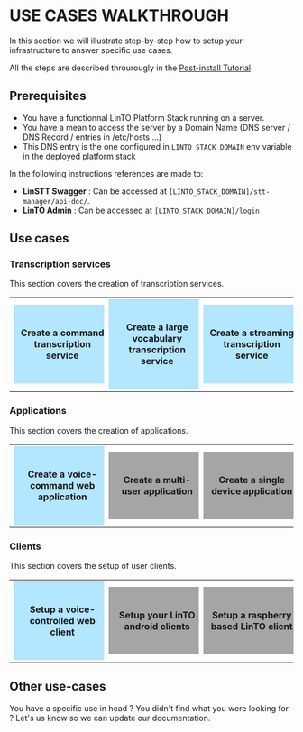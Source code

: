 # USE CASES WALKTHROUGH
In this section we will illustrate step-by-step how to setup your infrastructure to answer specific use cases.

All the steps are described throurougly in the [Post-install Tutorial](stack/postinstall.md).


## Prerequisites

* You have a functionnal LinTO Platform Stack running on a server.
* You have a mean to access the server by a Domain Name (DNS server / DNS Record / entries in /etc/hosts ...)
* This DNS entry is the one configured in `LINTO_STACK_DOMAIN` env variable in the deployed platform stack

In the following instructions references are made to:
* __LinSTT Swagger__ : Can be accessed at `[LINTO_STACK_DOMAIN]/stt-manager/api-doc/`.
* __LinTO Admin__ : Can be accessed at `[LINTO_STACK_DOMAIN]/login`

## Use cases

<style>
table.navTable {
  border-spacing: 10px;
}

table.navTable td {
  background-color: white;
  border: none;
  width: 30%;

}

td a {
  text-align: center;
  background-color:#b3e6ff;
  padding-top: 40px;
  padding-bottom: 40px;
  padding-right: 10px;
  padding-left: 10px;
  display:block;
  width:100%;
  height: 130 px;
  text-decoration: none;
}

.notdone {
  background-color: #a4a5a6
}

td a.notdone:hover {
  background-color: #a4a5a6
}

td a:hover {
  background-color:#3db5e4;
}
</style>

### Transcription services

This section covers the creation of transcription services.

<table class="navTable">
  <tbody>
  <tr>
    <td> <a style="text-decoration:none" href="#/use_case/command_service" target="_blank" ><b>Create a command transcription service</b></a></td>
    <td> <a style="text-decoration:none" href="#/use_case/lv_service" target="_blank" ><b>Create a large vocabulary transcription service</b></a></td>
    <td> <a style="text-decoration:none" href="#/use_case/streaming_service" target="_blank" ><b>Create a streaming transcription service</b></a></td>
  </tr>
  </tbody>
</table>

### Applications

This section covers the creation of applications.

<table class="navTable">
  <tbody>
  <tr>
    <td> <a style="text-decoration:none" href="#/use_case/web_app" target="_blank" ><b>Create a voice-command web application</b></a></td>
    <td> <a class="notdone" style="text-decoration:none" href="#/use_case/multi_app" target="_blank" ><b>Create a multi-user application</b></a></td>
    <td> <a class="notdone" style="text-decoration:none" href="#/use_case/single_app" target="_blank" ><b>Create a single device application</b></a></td>
  </tr>
  </tbody>
</table>

### Clients

This section covers the setup of user clients.

<table class="navTable">
  <tbody>
  <tr>
    <td> <a style="text-decoration:none" href="#/use_case/web_setup" target="_blank" ><b>Setup a voice-controlled web client</b></a></td>
    <td> <a class="notdone" style="text-decoration:none"  target="_blank" ><b>Setup your LinTO android clients</b></a></td>
    <td> <a class="notdone" style="text-decoration:none"  target="_blank" ><b>Setup a raspberry based LinTO client</b></a></td>
  </tr>
  </tbody>
</table>

## Other use-cases

You have a specific use in head ? You didn't find what you were looking for ? Let's us know so we can update our documentation.  